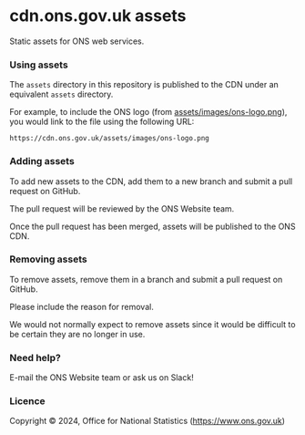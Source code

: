 cdn.ons.gov.uk assets
=====================

Static assets for ONS web services.

### Using assets

The `assets` directory in this repository is published to the CDN
under an equivalent `assets` directory.

For example, to include the ONS logo (from [assets/images/ons-logo.png](assets/images/ons-logo.png)), you would
link to the file using the following URL:

```
https://cdn.ons.gov.uk/assets/images/ons-logo.png
```

### Adding assets

To add new assets to the CDN, add them to a new branch and
submit a pull request on GitHub.

The pull request will be reviewed by the ONS Website team.

Once the pull request has been merged, assets will be published
to the ONS CDN.

### Removing assets

To remove assets, remove them in a branch and submit a
pull request on GitHub.

Please include the reason for removal.

We would not normally expect to remove assets since
it would be difficult to be certain they are no longer in use.

### Need help?

E-mail the ONS Website team or ask us on Slack!

### Licence

Copyright ©‎ 2024, Office for National Statistics (https://www.ons.gov.uk)
